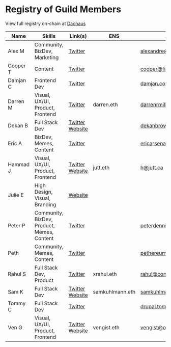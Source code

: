 # Registry of Guild Members

View full registry on-chain at [Daohaus](https://daohaus.club/dao/0xbd6fa666fbb6fdeb4fc5eb36cdd5c87b069b24c1)

| Name     | Skills                                     | Link(s)                                                                  | ENS             | Email                        |
| -------- | ------------------------------------------ | ------------------------------------------------------------------------ | --------------- | ---------------------------- |
| Alex M   | Community, BizDev, Marketing               | [Twitter](https://twitter.com/AlexMasmej)                                |                 | alexandre@masmejean.com      |
| Cooper T | Content                                    | [Twitter](https://twitter.com/Cooopahtroopa)                             |                 | cooper@fitznerblockchain.com |
| Damjan C | Frontend Dev                               | [Twitter](https://twitter.com/RealDamjanCori)                            |                 | damjan.coric@mail.com        |
| Darren M | Visual, UX/UI, Product, Frontend           | [Twitter](https://twitter.com/DarrenMills)                               | darren.eth      | darrenrmills@gmail.com       |
| Dekan B  | Full Stack Dev                             | [Twitter](https://twitter.com/DekanBro) [Website](https://odyssy.io)     |                 | dekanbrown@odyssy.io         |
| Eric A   | BizDev, Memes, Content                     | [Twitter](https://twitter.com/eric_rsno)                                 |                 | ericarsenault6@gmail.com     |
| Hammad J | Visual, UX/UI, Product, Frontend           | [Twitter](https://twitter.com/JuttIO) [Website](https://jutt.ca)         | jutt.eth        | h@jutt.ca                    |
| Julie E  | High Design, Visual, Branding              | [Website](https://its-super.com)                                         |                 |                              |
| Peter P  | Community, BizDev, Product, Memes, Content | [Twitter](https://twitter.com/pet3rpan_)                                 |                 | peterdennispan@gmail.com     |
| Peth     | Community, Memes, Content                  | [Twitter](https://twitter.com/petheth)                                   |                 | pethereum@outlook.com        |
| Rahul S  | Full Stack Dev, Product                    | [Twitter](https://twitter.com/RHLSTHRM)                                  | xrahul.eth      | rahul@connext.network        |
| Sam K    | Full Stack Dev                             | [Twitter](https://twitter.com/samskuhlmann) [Website](https://odyssy.io) | samkuhlmann.eth | samkuhlmann@odyssy.io        |
| Tommy C  | Full Stack Dev                             | [Twitter](https://twitter.com/samskuhlmann)                              |                 | drupal.tom@gmail.com         |
| Ven G    | Visual, UX/UI, Product, Frontend           | [Twitter](https://twitter.com/vengist) [Website](https://odyssy.io)      | vengist.eth     | vengist@odyssy.io            |
